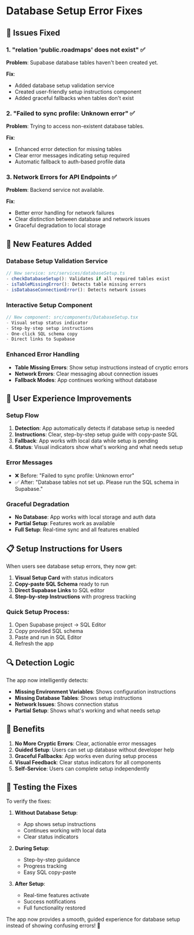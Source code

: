 # Database Setup Error Fixes

## 🐛 Issues Fixed

### 1. **"relation 'public.roadmaps' does not exist"** ✅
**Problem**: Supabase database tables haven't been created yet.

**Fix**: 
- Added database setup validation service
- Created user-friendly setup instructions component
- Added graceful fallbacks when tables don't exist

### 2. **"Failed to sync profile: Unknown error"** ✅
**Problem**: Trying to access non-existent database tables.

**Fix**:
- Enhanced error detection for missing tables
- Clear error messages indicating setup required
- Automatic fallback to auth-based profile data

### 3. **Network Errors for API Endpoints** ✅
**Problem**: Backend service not available.

**Fix**:
- Better error handling for network failures
- Clear distinction between database and network issues
- Graceful degradation to local storage

## 🔧 New Features Added

### Database Setup Validation Service
```typescript
// New service: src/services/databaseSetup.ts
- checkDatabaseSetup(): Validates if all required tables exist
- isTableMissingError(): Detects table missing errors
- isDatabaseConnectionError(): Detects network issues
```

### Interactive Setup Component
```typescript
// New component: src/components/DatabaseSetup.tsx
- Visual setup status indicator
- Step-by-step setup instructions
- One-click SQL schema copy
- Direct links to Supabase
```

### Enhanced Error Handling
- **Table Missing Errors**: Show setup instructions instead of cryptic errors
- **Network Errors**: Clear messaging about connection issues
- **Fallback Modes**: App continues working without database

## 🎯 User Experience Improvements

### Setup Flow
1. **Detection**: App automatically detects if database setup is needed
2. **Instructions**: Clear, step-by-step setup guide with copy-paste SQL
3. **Fallback**: App works with local data while setup is pending
4. **Status**: Visual indicators show what's working and what needs setup

### Error Messages
- ❌ Before: "Failed to sync profile: Unknown error"
- ✅ After: "Database tables not set up. Please run the SQL schema in Supabase."

### Graceful Degradation
- **No Database**: App works with local storage and auth data
- **Partial Setup**: Features work as available
- **Full Setup**: Real-time sync and all features enabled

## 📋 Setup Instructions for Users

When users see database setup errors, they now get:

1. **Visual Setup Card** with status indicators
2. **Copy-paste SQL Schema** ready to run
3. **Direct Supabase Links** to SQL editor
4. **Step-by-step Instructions** with progress tracking

### Quick Setup Process:
1. Open Supabase project → SQL Editor
2. Copy provided SQL schema
3. Paste and run in SQL Editor
4. Refresh the app

## 🔍 Detection Logic

The app now intelligently detects:
- **Missing Environment Variables**: Shows configuration instructions
- **Missing Database Tables**: Shows setup instructions
- **Network Issues**: Shows connection status
- **Partial Setup**: Shows what's working and what needs setup

## 🎉 Benefits

1. **No More Cryptic Errors**: Clear, actionable error messages
2. **Guided Setup**: Users can set up database without developer help
3. **Graceful Fallbacks**: App works even during setup process
4. **Visual Feedback**: Clear status indicators for all components
5. **Self-Service**: Users can complete setup independently

## 🚀 Testing the Fixes

To verify the fixes:

1. **Without Database Setup**: 
   - App shows setup instructions
   - Continues working with local data
   - Clear status indicators

2. **During Setup**: 
   - Step-by-step guidance
   - Progress tracking
   - Easy SQL copy-paste

3. **After Setup**: 
   - Real-time features activate
   - Success notifications
   - Full functionality restored

The app now provides a smooth, guided experience for database setup instead of showing confusing errors! 🎉
